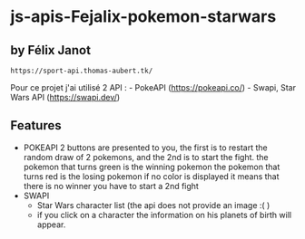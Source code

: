 # js-apis-Fejalix-pokemon-starwars
## by Félix Janot

    https://sport-api.thomas-aubert.tk/

Pour ce projet j'ai utilisé 2 API :
    - PokeAPI (https://pokeapi.co/)
    - Swapi, Star Wars API (https://swapi.dev/)

## Features
- POKEAPI
    2 buttons are presented to you, the first is to restart the random draw of 2 pokemons, and the 2nd is to start the fight.
    the pokemon that turns green is the winning pokemon
    the pokemon that turns red is the losing pokemon
    if no color is displayed it means that there is no winner you have to start a 2nd fight
- SWAPI
    - Star Wars character list (the api does not provide an image :( )
    - if you click on a character the information on his planets of birth will appear.
    


